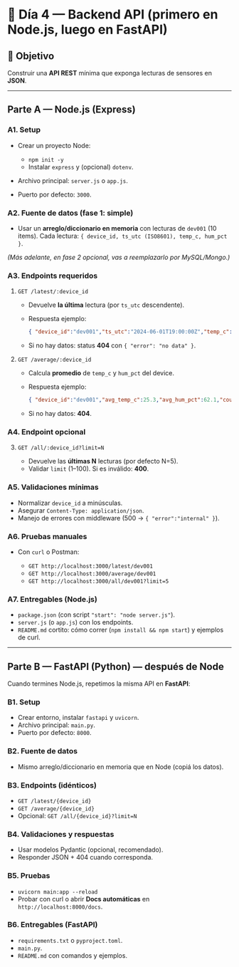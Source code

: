 
# 📝 Día 4 — Backend API (primero en Node.js, luego en FastAPI)

## 🎯 Objetivo

Construir una **API REST** mínima que exponga lecturas de sensores en **JSON**.

---

## Parte A — Node.js (Express)

### A1. Setup

* Crear un proyecto Node:

  * `npm init -y`
  * Instalar `express` y (opcional) `dotenv`.
* Archivo principal: `server.js` o `app.js`.
* Puerto por defecto: `3000`.

### A2. Fuente de datos (fase 1: simple)

* Usar un **arreglo/diccionario en memoria** con lecturas de `dev001` (10 items).
  Cada lectura: `{ device_id, ts_utc (ISO8601), temp_c, hum_pct }`.

*(Más adelante, en fase 2 opcional, vas a reemplazarlo por MySQL/Mongo.)*

### A3. Endpoints requeridos

1. `GET /latest/:device_id`

   * Devuelve **la última** lectura (por `ts_utc` descendente).
   * Respuesta ejemplo:

     ```json
     { "device_id":"dev001","ts_utc":"2024-06-01T19:00:00Z","temp_c":31.5,"hum_pct":90.0 }
     ```
   * Si no hay datos: status **404** con `{ "error": "no data" }`.

2. `GET /average/:device_id`

   * Calcula **promedio** de `temp_c` y `hum_pct` del device.
   * Respuesta ejemplo:

     ```json
     { "device_id":"dev001","avg_temp_c":25.3,"avg_hum_pct":62.1,"count":10 }
     ```
   * Si no hay datos: **404**.

### A4. Endpoint opcional

3. `GET /all/:device_id?limit=N`

   * Devuelve las **últimas N** lecturas (por defecto N=5).
   * Validar `limit` (1–100). Si es inválido: **400**.

### A5. Validaciones mínimas

* Normalizar `device_id` a minúsculas.
* Asegurar `Content-Type: application/json`.
* Manejo de errores con middleware (500 -> `{ "error":"internal" }`).

### A6. Pruebas manuales

* Con `curl` o Postman:

  * `GET http://localhost:3000/latest/dev001`
  * `GET http://localhost:3000/average/dev001`
  * `GET http://localhost:3000/all/dev001?limit=5`

### A7. Entregables (Node.js)

* `package.json` (con script `"start": "node server.js"`).
* `server.js` (o `app.js`) con los endpoints.
* `README.md` cortito: cómo correr (`npm install && npm start`) y ejemplos de curl.


---

## Parte B — FastAPI (Python) — después de Node

Cuando termines Node.js, repetimos la misma API en **FastAPI**:

### B1. Setup

* Crear entorno, instalar `fastapi` y `uvicorn`.
* Archivo principal: `main.py`.
* Puerto por defecto: `8000`.

### B2. Fuente de datos

* Mismo arreglo/diccionario en memoria que en Node (copiá los datos).

### B3. Endpoints (idénticos)

* `GET /latest/{device_id}`
* `GET /average/{device_id}`
* Opcional: `GET /all/{device_id}?limit=N`

### B4. Validaciones y respuestas

* Usar modelos Pydantic (opcional, recomendado).
* Responder JSON + 404 cuando corresponda.

### B5. Pruebas

* `uvicorn main:app --reload`
* Probar con curl o abrir **Docs automáticas** en `http://localhost:8000/docs`.

### B6. Entregables (FastAPI)

* `requirements.txt` o `pyproject.toml`.
* `main.py`.
* `README.md` con comandos y ejemplos.


